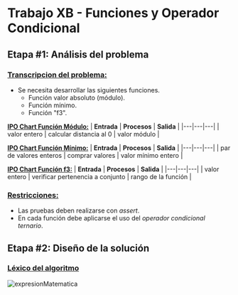  # Trabajo XB - Funciones y Operador Condicional

## Etapa #1: Análisis del problema

### <u>Transcripcion del problema:</u> 
-   Se necesita desarrollar las siguientes funciones.
    -   Función valor absoluto (módulo).
    -   Función mínimo.
    -   Función "f3".
   
**<u>IPO Chart Función Módulo:</u>**
| **Entrada** | **Procesos** | **Salida** |
|---|---|---|
| valor entero | calcular distancia al 0 | valor módulo |

**<u>IPO Chart Función Mínimo:</u>**
| **Entrada** | **Procesos** | **Salida** |
|---|---|---|
| par de valores enteros | comprar valores | valor mínimo entero |

**<u>IPO Chart Función f3:</u>**
| **Entrada** | **Procesos** | **Salida** |
|---|---|---|
| valor entero | verificar pertenencia a conjunto | rango de la función |

### <u>Restricciones:</u>
-   Las pruebas deben realizarse con *assert*.
-   En cada función debe aplicarse el uso del *operador condicional ternario*.

## Etapa #2: Diseño de la solución

### <u>Léxico del algoritmo</u>
![expresionMatematica](https://user-images.githubusercontent.com/82189784/138958876-69940fe0-41b5-4ffc-b265-172c8def5aa3.png)

